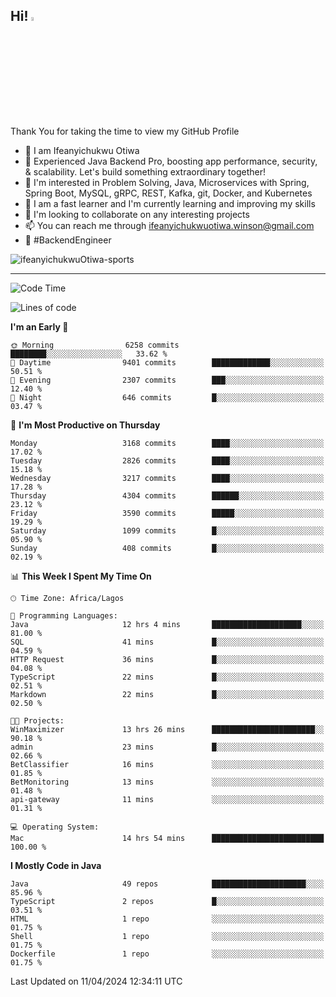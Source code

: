 <!-- BLOG-POST-LIST:START --><!-- BLOG-POST-LIST:END -->

## Hi! <img src="https://media.giphy.com/media/hvRJCLFzcasrR4ia7z/giphy.gif" width="4%"> 

Thank You for taking the time to view my GitHub Profile

- 👋 I am Ifeanyichukwu Otiwa
- 🚀 Experienced Java Backend Pro, boosting app performance, security, & scalability. Let's build something extraordinary together!
- 👀 I'm interested in Problem Solving, Java, Microservices with Spring, Spring Boot, MySQL, gRPC, REST, Kafka, git, Docker, and Kubernetes
- 🌱 I am a fast learner and I'm currently learning and improving my skills
- 💞️ I'm looking to collaborate on any interesting projects
- 📫 You can reach me through ifeanyichukwuotiwa.winson@gmail.com
- 🚀 #BackendEngineer

<p align="left" marginTop="10px"> <img src="https://komarev.com/ghpvc/?username=ifeanyichukwuOtiwa-sports&label=Profile%20views&color=0e75b6&style=for-the-badge" alt="ifeanyichukwuOtiwa-sports" /> </p>

***

<!--START_SECTION:waka-->
![Code Time](http://img.shields.io/badge/Code%20Time-2%2C382%20hrs%2046%20mins-blue)

![Lines of code](https://img.shields.io/badge/From%20Hello%20World%20I%27ve%20Written-4.5%20million%20lines%20of%20code-blue)

**I'm an Early 🐤** 

```text
🌞 Morning                6258 commits        ████████░░░░░░░░░░░░░░░░░   33.62 % 
🌆 Daytime                9401 commits        █████████████░░░░░░░░░░░░   50.51 % 
🌃 Evening                2307 commits        ███░░░░░░░░░░░░░░░░░░░░░░   12.40 % 
🌙 Night                  646 commits         █░░░░░░░░░░░░░░░░░░░░░░░░   03.47 % 
```
📅 **I'm Most Productive on Thursday** 

```text
Monday                   3168 commits        ████░░░░░░░░░░░░░░░░░░░░░   17.02 % 
Tuesday                  2826 commits        ████░░░░░░░░░░░░░░░░░░░░░   15.18 % 
Wednesday                3217 commits        ████░░░░░░░░░░░░░░░░░░░░░   17.28 % 
Thursday                 4304 commits        ██████░░░░░░░░░░░░░░░░░░░   23.12 % 
Friday                   3590 commits        █████░░░░░░░░░░░░░░░░░░░░   19.29 % 
Saturday                 1099 commits        █░░░░░░░░░░░░░░░░░░░░░░░░   05.90 % 
Sunday                   408 commits         █░░░░░░░░░░░░░░░░░░░░░░░░   02.19 % 
```


📊 **This Week I Spent My Time On** 

```text
🕑︎ Time Zone: Africa/Lagos

💬 Programming Languages: 
Java                     12 hrs 4 mins       ████████████████████░░░░░   81.00 % 
SQL                      41 mins             █░░░░░░░░░░░░░░░░░░░░░░░░   04.59 % 
HTTP Request             36 mins             █░░░░░░░░░░░░░░░░░░░░░░░░   04.08 % 
TypeScript               22 mins             █░░░░░░░░░░░░░░░░░░░░░░░░   02.51 % 
Markdown                 22 mins             █░░░░░░░░░░░░░░░░░░░░░░░░   02.50 % 

🐱‍💻 Projects: 
WinMaximizer             13 hrs 26 mins      ███████████████████████░░   90.18 % 
admin                    23 mins             █░░░░░░░░░░░░░░░░░░░░░░░░   02.66 % 
BetClassifier            16 mins             ░░░░░░░░░░░░░░░░░░░░░░░░░   01.85 % 
BetMonitoring            13 mins             ░░░░░░░░░░░░░░░░░░░░░░░░░   01.48 % 
api-gateway              11 mins             ░░░░░░░░░░░░░░░░░░░░░░░░░   01.31 % 

💻 Operating System: 
Mac                      14 hrs 54 mins      █████████████████████████   100.00 % 
```

**I Mostly Code in Java** 

```text
Java                     49 repos            █████████████████████░░░░   85.96 % 
TypeScript               2 repos             █░░░░░░░░░░░░░░░░░░░░░░░░   03.51 % 
HTML                     1 repo              ░░░░░░░░░░░░░░░░░░░░░░░░░   01.75 % 
Shell                    1 repo              ░░░░░░░░░░░░░░░░░░░░░░░░░   01.75 % 
Dockerfile               1 repo              ░░░░░░░░░░░░░░░░░░░░░░░░░   01.75 % 
```




 Last Updated on 11/04/2024 12:34:11 UTC
<!--END_SECTION:waka-->

<!--
<p align="center">
![trophy](https://github-profile-trophy.vercel.app/?username=ifeanyichukwuOtiwa-sports&theme=onedark) (https://github.com/ryo-ma/github-profile-trophy)
</p>
-->

<!---
ifeanyi-otiwa/ifeanyi-otiwa is a ✨ special ✨ repository because its `README.md` (this file) appears on your GitHub profile.
You can click the Preview link to take a look at your changes.
--->
